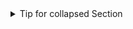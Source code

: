 <details>
  <summary>Tip for collapsed Section</summary>

  ### Header will be place here

  Adding text in collapsed section

  Can add image or code block

  ```python
    print('Hello world from python')
  ```

  ```js
  console.log('Hello world from js');
  ```

  ***This `detail tag` is awesome***
</details>